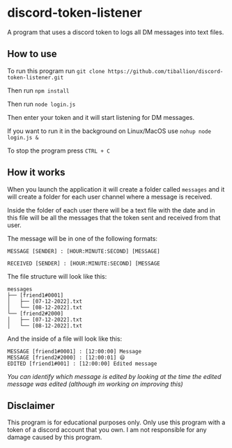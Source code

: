 # discord-token-listener

A program that uses a discord token to logs all DM messages into text files.


## How to use

To run this program run 
``git clone https://github.com/tiballion/discord-token-listener.git``

Then run ``npm install``

Then run ``node login.js``

Then enter your token and it will start listening for DM messages.

If you want to run it in the background on Linux/MacOS use ``nohup node login.js &``

To stop the program press ``CTRL + C``

## How it works
When you launch the application it will create a folder called ``messages`` and it will create a folder for each user channel where a message is received.

Inside the folder of each user there will be a text file with the date and in this file will be all the messages that the token sent and received from that user.

The message will be in one of the following formats:

``MESSAGE [SENDER] : [HOUR:MINUTE:SECOND] [MESSAGE]``

``RECEIVED [SENDER] : [HOUR:MINUTE:SECOND] [MESSAGE``

The file structure will look like this:

```
messages
├── [friend1#0001]
│   ├── [07-12-2022].txt
│   └── [08-12-2022].txt
└── [friend2#2000]
│   ├── [07-12-2022].txt
│   └── [08-12-2022].txt
```

And the inside of a file will look like this:

```
MESSAGE [friend1#0001] : [12:00:00] Message
MESSAGE [friend2#2000] : [12:00:01] 😄
EDITED [friend1#001] : [12:00:00] Edited message
```

_You can identify which message is edited by looking at the time the edited message was edited (although im working on improving this)_

## Disclaimer

This program is for educational purposes only.
Only use this program with a token of a discord account that you own. 
I am not responsible for any damage caused by this program.
